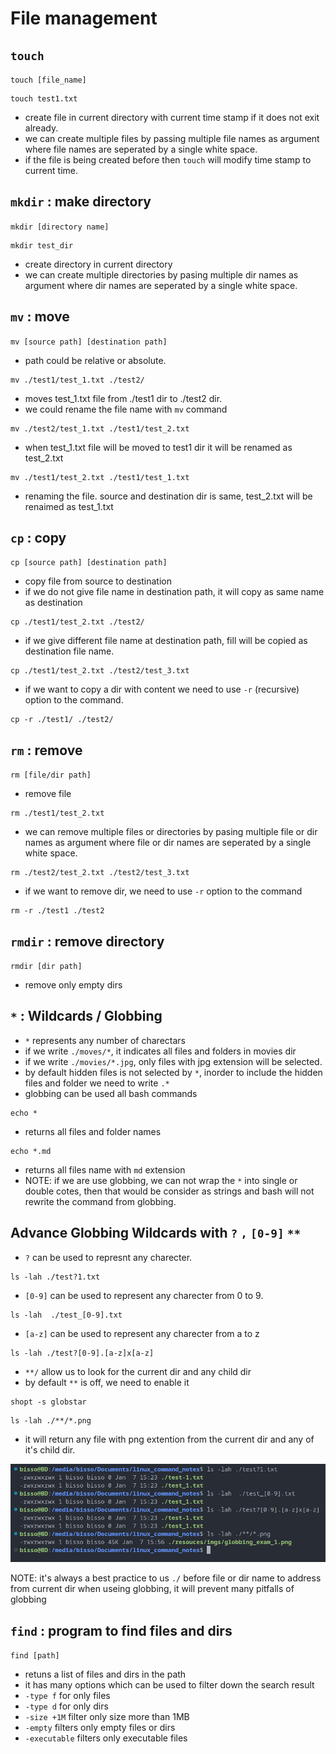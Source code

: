 # File management

## `touch`

`touch [file_name]`

```shell
touch test1.txt
```

- create file in current directory with current time stamp if it does not exit already.
- we can create multiple files by passing multiple file names as argument where file names are seperated by a single white space.
- if the file is being created before then `touch` will modify time stamp to current time.

## `mkdir` : make directory

`mkdir [directory name]`

```shell
mkdir test_dir
```

- create directory in current directory
- we can create multiple directories by pasing multiple dir names as argument where dir names are seperated by a single white space.

## `mv` : move

`mv [source path] [destination path]`

- path could be relative or absolute.

```shell
mv ./test1/test_1.txt ./test2/
```

- moves test_1.txt file from ./test1 dir to ./test2 dir.
- we could rename the file name with `mv` command

```shell
mv ./test2/test_1.txt ./test1/test_2.txt
```

- when test_1.txt file will be moved to test1 dir it will be renamed as test_2.txt

```shell
mv ./test1/test_2.txt ./test1/test_1.txt
```

- renaming the file. source and destination dir is same, test_2.txt will be renaimed as test_1.txt

## `cp` : copy

`cp [source path] [destination path]`

- copy file from source to destination
- if we do not give file name in destination path, it will copy as same name as destination

```shell
cp ./test1/test_2.txt ./test2/
```

- if we give different file name at destination path, fill will be copied as destination file name.

```shell
cp ./test1/test_2.txt ./test2/test_3.txt
```

- if we want to copy a dir with content we need to use `-r` (recursive) option to the command.

```shell
cp -r ./test1/ ./test2/
```

## `rm` : remove

`rm [file/dir path]`

- remove file

```shell
rm ./test1/test_2.txt
```

- we can remove multiple files or directories by pasing multiple file or dir names as argument where file or dir names are seperated by a single white space.

```shell
rm ./test2/test_2.txt ./test2/test_3.txt
```

- if we want to remove dir, we need to use `-r` option to the command

```shell
rm -r ./test1 ./test2
```

## `rmdir` : remove directory

`rmdir [dir path]`

- remove only empty dirs

## `*` : Wildcards / Globbing

- `*` represents any number of charectars
- if we write `./moves/*`, it indicates all files and folders in movies dir
- if we write `./movies/*.jpg`, only files with jpg extension will be selected.
- by default hidden files is not selected by `*`, inorder to include the hidden files and folder we need to write `.*`
- globbing can be used all bash commands

```shell
echo *
```

- returns all files and folder names

```shell
echo *.md
```

- returns all files name with `md` extension
- NOTE: if we are use globbing, we can not wrap the `*` into single or double cotes, then that would be consider as strings and bash will not rewrite the command from globbing.

## Advance Globbing Wildcards with `?` `,` `[0-9]` `**`

- `?` can be used to represnt any charecter.

```shell
ls -lah ./test?1.txt
```

- `[0-9]` can be used to represent any charecter from 0 to 9.

```shell
ls -lah  ./test_[0-9].txt
```

- `[a-z]` can be used to represent any charecter from a to z

```shell
ls -lah ./test?[0-9].[a-z]x[a-z]
```

- `**/` allow us to look for the current dir and any child dir
- by default `**` is off, we need to enable it

```shell
shopt -s globstar
```

```shell
ls -lah ./**/*.png
```

- it will return any file with png extention from the current dir and any of it's child dir.

![globbing with ?](resources/imgs/globbing_exam_1.png)

NOTE: it's always a best practice to us `./` before file or dir name to address from current dir when useing globbing, it will prevent many pitfalls of globbing

## `find` : program to find files and dirs

`find [path]`

- retuns a list of files and dirs in the path
- it has many options which can be used to filter down the search result
- `-type f` for only files
- `-type d` for only dirs
- `-size +1M` filter only size more than 1MB
- `-empty` filters only empty files or dirs
- `-executable` filters only executable files
